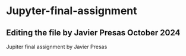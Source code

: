 # Jupyter-final-assignment
## Editing the file by Javier Presas October 2024

Jupiter final assignment by Javier Presas
